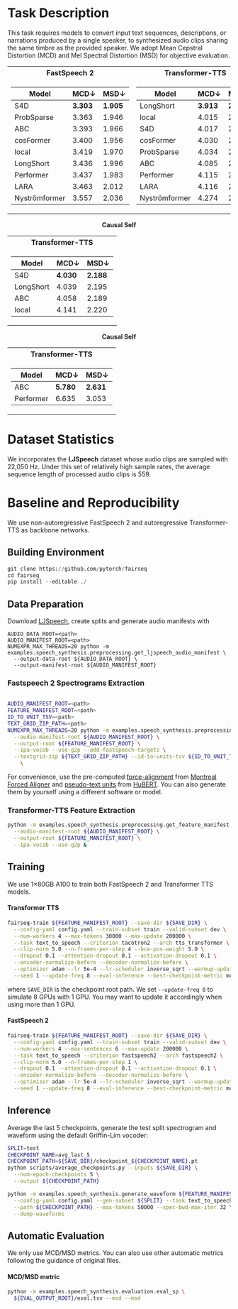 # Task Description
This task requires models to convert input text sequences, descriptions, or narrations produced by a single speaker, to synthesized audio clips sharing the same timbre as the provided speaker.
We adopt Mean Cepstral Distortion (MCD) and Mel Spectral Distortion (MSD) for objective evaluation.


<table align="center"> 
<tr><th>FastSpeech 2</th><th>Transformer-TTS</th></tr> 
<tr><td> 

Model          | MCD↓        | MSD↓
-------------- | ----------  | ----
S4D            | **3.303**       | **1.905**
ProbSparse     | 3.363       | 1.946 
ABC            | 3.393       | 1.966
cosFormer      | 3.400       | 1.956 
local          | 3.419       | 1.970 
LongShort      | 3.436       | 1.996   
Performer      | 3.437       | 1.983 
LARA           | 3.463       | 2.012
Nyströmformer  | 3.557       | 2.036 

</td><td> 

Model          | MCD↓        | MSD↓
-------------- | ----------  | ----
LongShort      | **3.913**       | **2.136**
local          | 4.015       | 2.164 
S4D            | 4.017       | 2.195
cosFormer      | 4.030       | 2.160 
ProbSparse     | 4.034       | 2.161 
ABC            | 4.085       | 2.204 
Performer      | 4.115       | 2.198 
LARA           | 4.116       | 2.209 
Nyströmformer  | 4.274       | 2.276

</td></tr> 
</table> 

<div align="center">
  
<b>Causal Self</b>

</div>

<table align="center"> 
<tr><th>Transformer-TTS</th></tr> 
<tr><td>

Model          | MCD↓        | MSD↓
-------------- | ----------  | ----
S4D            | **4.030**       | **2.188**
LongShort      | 4.039       | 2.195
ABC            | 4.058       | 2.189
local          | 4.141       | 2.220

</table>

<div align="center">
  
<b>Causal Self</b>

</div>

<table align="center"> 
<tr><th>Transformer-TTS</th></tr> 
<tr><td>

Model          | MCD↓        | MSD↓
-------------- | ----------  | ----
ABC            | **5.780**       | **2.631**
Performer      | 6.635       | 3.053

</table>
 
 
# Dataset Statistics
We incorporates the **LJSpeech** dataset whose audio clips are sampled with 22,050 Hz. 
Under this set of relatively high sample rates, the average sequence length of processed audio clips is 559.

# Baseline and Reproducibility
We use non-autoregressive FastSpeech 2 and autoregressive Transformer-TTS as backbone networks. 

## Building Environment
```python
git clone https://github.com/pytorch/fairseq
cd fairseq
pip install --editable ./
```

## Data Preparation
Download [LJSpeech](https://keithito.com/LJ-Speech-Dataset/), create splits and generate audio manifests with
```shell
AUDIO_DATA_ROOT=<path>
AUDIO_MANIFEST_ROOT=<path>
NUMEXPR_MAX_THREADS=20 python -m examples.speech_synthesis.preprocessing.get_ljspeech_audio_manifest \
  --output-data-root ${AUDIO_DATA_ROOT} \
  --output-manifest-root ${AUDIO_MANIFEST_ROOT}
```

### Fastspeech 2 Spectrograms Extraction
```bash

AUDIO_MANIFEST_ROOT=<path>
FEATURE_MANIFEST_ROOT=<path>
ID_TO_UNIT_TSV=<path>
TEXT_GRID_ZIP_PATH=<path>
NUMEXPR_MAX_THREADS=20 python -m examples.speech_synthesis.preprocessing.get_feature_manifest \
  --audio-manifest-root ${AUDIO_MANIFEST_ROOT} \
  --output-root ${FEATURE_MANIFEST_ROOT} \
  --ipa-vocab --use-g2p --add-fastspeech-targets \
  --textgrid-zip ${TEXT_GRID_ZIP_PATH} --id-to-units-tsv ${ID_TO_UNIT_TSV}  
    \
```

For convenience, use the pre-computed
[force-alignment](https://dl.fbaipublicfiles.com/fairseq/s2/ljspeech_mfa.zip) from
[Montreal Forced Aligner](https://github.com/MontrealCorpusTools/Montreal-Forced-Aligner) and
[pseudo-text units](https://dl.fbaipublicfiles.com/fairseq/s2/ljspeech_hubert.tsv) from
[HuBERT](https://github.com/pytorch/fairseq/tree/main/examples/hubert). You can also generate them by yourself using
a different software or model.

### Transformer-TTS Feature Extraction
```bash
python -m examples.speech_synthesis.preprocessing.get_feature_manifest \
  --audio-manifest-root ${AUDIO_MANIFEST_ROOT} \
  --output-root ${FEATURE_MANIFEST_ROOT} \
  --ipa-vocab --use-g2p &
```

## Training
We use 1×80GB A100 to train both FastSpeech 2 and Transformer TTS models.

#### Transformer TTS
```bash
fairseq-train ${FEATURE_MANIFEST_ROOT} --save-dir ${SAVE_DIR} \
  --config-yaml config.yaml --train-subset train --valid-subset dev \
  --num-workers 4 --max-tokens 30000 --max-update 200000 \
  --task text_to_speech --criterion tacotron2 --arch tts_transformer \
  --clip-norm 5.0 --n-frames-per-step 4 --bce-pos-weight 5.0 \
  --dropout 0.1 --attention-dropout 0.1 --activation-dropout 0.1 \
  --encoder-normalize-before --decoder-normalize-before \
  --optimizer adam --lr 5e-4 --lr-scheduler inverse_sqrt --warmup-updates 4000 \
  --seed 1 --update-freq 8 --eval-inference --best-checkpoint-metric mcd_loss
```
where `SAVE_DIR` is the checkpoint root path. We set `--update-freq 8` to simulate 8 GPUs with 1 GPU. You may want to
update it accordingly when using more than 1 GPU.


#### FastSpeech 2
```bash
fairseq-train ${FEATURE_MANIFEST_ROOT} --save-dir ${SAVE_DIR} \
  --config-yaml config.yaml --train-subset train --valid-subset dev \
  --num-workers 4 --max-sentences 6 --max-update 200000 \
  --task text_to_speech --criterion fastspeech2 --arch fastspeech2 \
  --clip-norm 5.0 --n-frames-per-step 1 \
  --dropout 0.1 --attention-dropout 0.1 --activation-dropout 0.1 \
  --encoder-normalize-before --decoder-normalize-before \
  --optimizer adam --lr 5e-4 --lr-scheduler inverse_sqrt --warmup-updates 4000 \
  --seed 1 --update-freq 8 --eval-inference --best-checkpoint-metric mcd_loss
```

## Inference
Average the last 5 checkpoints, generate the test split spectrogram and waveform using the default Griffin-Lim vocoder:
```bash
SPLIT=test
CHECKPOINT_NAME=avg_last_5
CHECKPOINT_PATH=${SAVE_DIR}/checkpoint_${CHECKPOINT_NAME}.pt
python scripts/average_checkpoints.py --inputs ${SAVE_DIR} \
  --num-epoch-checkpoints 5 \
  --output ${CHECKPOINT_PATH}

python -m examples.speech_synthesis.generate_waveform ${FEATURE_MANIFEST_ROOT} \
  --config-yaml config.yaml --gen-subset ${SPLIT} --task text_to_speech \
  --path ${CHECKPOINT_PATH} --max-tokens 50000 --spec-bwd-max-iter 32 \
  --dump-waveforms
```

## Automatic Evaluation
We only use MCD/MSD metrics. You can also use other automatic metrics following the guidance of original files.
#### MCD/MSD metric
```bash
python -m examples.speech_synthesis.evaluation.eval_sp \
  ${EVAL_OUTPUT_ROOT}/eval.tsv --mcd --msd
```


